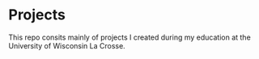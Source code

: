 # Projects

This repo consits mainly of projects I created during my education at the University of Wisconsin La Crosse.
